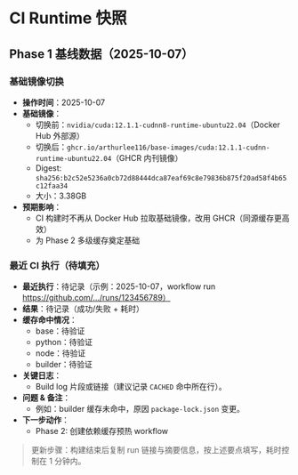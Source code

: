 # CI Runtime 快照

## Phase 1 基线数据（2025-10-07）

### 基础镜像切换
- **操作时间**：2025-10-07
- **基础镜像**：
  - 切换前：`nvidia/cuda:12.1.1-cudnn8-runtime-ubuntu22.04`（Docker Hub 外部源）
  - 切换后：`ghcr.io/arthurlee116/base-images/cuda:12.1.1-cudnn-runtime-ubuntu22.04`（GHCR 内刊镜像）
  - Digest: `sha256:b2c52e5236a0cb72d88444dca87eaf69c8e79836b875f20ad58f4b65c12faa34`
  - 大小：3.38GB
- **预期影响**：
  - CI 构建时不再从 Docker Hub 拉取基础镜像，改用 GHCR（同源缓存更高效）
  - 为 Phase 2 多级缓存奠定基础

### 最近 CI 执行（待填充）
- **最近执行**：待记录（示例：2025-10-07，workflow run https://github.com/.../runs/123456789）
- **结果**：待记录（成功/失败 + 耗时）
- **缓存命中情况**：
  - base：待验证
  - python：待验证
  - node：待验证
  - builder：待验证
- **关键日志**：
  - Build log 片段或链接（建议记录 `CACHED` 命中所在行）。
- **问题 & 备注**：
  - 例如：builder 缓存未命中，原因 `package-lock.json` 变更。
- **下一步动作**：
  - Phase 2: 创建依赖缓存预热 workflow

> 更新步骤：构建结束后复制 run 链接与摘要信息，按上述要点填写，耗时控制在 1 分钟内。
